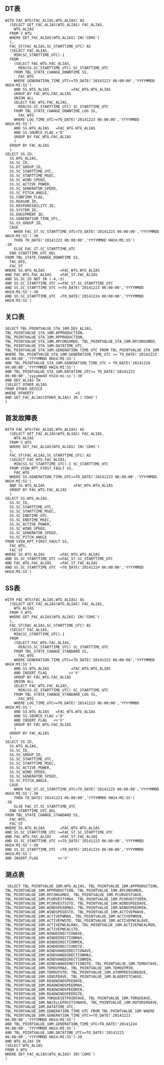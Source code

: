 DT表
-
	WITH FAC_WTG(FAC_ALIAS,WTG_ALIAS) AS
	  (SELECT GET_FAC_ALIAS(WTG_ALIAS) FAC_ALIAS,
	    WTG_ALIAS
	  FROM V_WTG
	  WHERE GET_FAC_ALIAS(WTG_ALIAS) IN('CDHS')
	  ),
	  FAC_ST(FAC_ALIAS,SC_STARTTIME_UTC) AS
	  (SELECT FAC_ALIAS,
	    MIN(SC_STARTTIME_UTC)-1
	  FROM
	    (SELECT FAC_WTG.FAC_ALIAS,
	      MIN(SS.SC_STARTTIME_UTC) SC_STARTTIME_UTC
	    FROM TBL_STATE_CHANGE_DOWNTIME SS,
	      FAC_WTG
	    WHERE GENERATION_TIME_UTC>=TO_DATE('20141223 06:00:00','YYYYMMDD HH24:MI:SS')
	    AND SS.WTG_ALIAS          =FAC_WTG.WTG_ALIAS
	    GROUP BY FAC_WTG.FAC_ALIAS
	    UNION ALL
	    SELECT FAC_WTG.FAC_ALIAS,
	      MIN(SS.SC_STARTTIME_UTC) SC_STARTTIME_UTC
	    FROM TBL_STATE_CHANGE_DOWNTIME_LOG SS,
	      FAC_WTG
	    WHERE LOG_TIME_UTC>=TO_DATE('20141223 06:00:00','YYYYMMDD HH24:MI:SS')
	    AND SS.WTG_ALIAS   =FAC_WTG.WTG_ALIAS
	    AND SS.SOURCE_FLAG ='D'
	    GROUP BY FAC_WTG.FAC_ALIAS
	    )
	  GROUP BY FAC_ALIAS
	  )
	SELECT SS.ID,
	  SS.WTG_ALIAS,
	  SS.SC_ID,
	  SS.DT_GROUP_ID,
	  SS.SC_STARTTIME_UTC,
	  SS.SC_STARTTIME_MSEC,
	  SS.SC_WIND_SPEED,
	  SS.SC_ACTIVE_POWER,
	  SS.SC_GENERATOR_SPEED,
	  SS.SC_PITCH_ANGLE,
	  SS.CONFIRM_FLAG,
	  SS.REASON_ID,
	  SS.RESPONSIBILITY_ID,
	  SS.SYSTEM_ID,
	  SS.EQUIPMENT_ID,
	  SS.GENERATION_TIME_UTC,
	  SS.SS_GROUP_ID,
	  CASE
	    WHEN FAC_ST.SC_STARTTIME_UTC<TO_DATE('20141223 06:00:00','YYYYMMDD HH24:MI:SS')-30
	    THEN TO_DATE('20141223 06:00:00','YYYYMMDD HH24:MI:SS')                        -30
	    ELSE FAC_ST.SC_STARTTIME_UTC
	  END STARTTIME_UTC_DEL
	FROM TBL_STATE_CHANGE_DOWNTIME SS,
	  FAC_WTG,
	  FAC_ST
	WHERE SS.WTG_ALIAS       =FAC_WTG.WTG_ALIAS
	AND FAC_WTG.FAC_ALIAS    =FAC_ST.FAC_ALIAS
	AND SS.SC_ID NOT IN (-4,-5)
	AND SS.SC_STARTTIME_UTC >=FAC_ST.SC_STARTTIME_UTC
	AND SS.SC_STARTTIME_UTC >=TO_DATE('20141223 06:00:00','YYYYMMDD HH24:MI:SS')-30
	AND SS.SC_STARTTIME_UTC  <TO_DATE('20141224 06:00:00','YYYYMMDD HH24:MI:SS')
关口表
-
	SELECT TBL_POINTVALUE_STA_10M.DEV_ALIAS, TBL_POINTVALUE_STA_10M.APPRODUCTION, TBL_POINTVALUE_STA_10M.RPPRODUCTION, TBL_POINTVALUE_STA_10M.APCONSUMED, TBL_POINTVALUE_STA_10M.RPCONSUMED, TBL_POINTVALUE_STA_10M.DATATIME_UTC, TBL_POINTVALUE_STA_10M.GENERATION_TIME_UTC FROM TBL_POINTVALUE_STA_10M WHERE TBL_POINTVALUE_STA_10M.GENERATION_TIME_UTC >= TO_DATE('20141223 06:00:00','YYYYMMDD HH24:MI:SS') 
	AND TBL_POINTVALUE_STA_10M.GENERATION_TIME_UTC < TO_DATE('20141224 06:00:00','YYYYMMDD HH24:MI:SS') 
	AND TBL_POINTVALUE_STA_10M.DATATIME_UTC>= TO_DATE('20141223 06:00:00','yyyymmdd hh24:mi:ss')-30 
	AND DEV_ALIAS IN
	(SELECT OTHER_ALIAS
	FROM OTHER_DEVICE
	WHERE OTHERTY                   =5
	AND GET_FAC_ALIAS(OTHER_ALIAS) IN ('CDHS')
	)
首发故障表
-
	WITH FAC_WTG(FAC_ALIAS,WTG_ALIAS) AS
	  (SELECT GET_FAC_ALIAS(WTG_ALIAS) FAC_ALIAS,
	    WTG_ALIAS
	  FROM V_WTG
	  WHERE GET_FAC_ALIAS(WTG_ALIAS) IN('CDHS')
	  ),
	  FAC_ST(FAC_ALIAS,SC_STARTTIME_UTC) AS
	  (SELECT FAC_WTG.FAC_ALIAS,
	    MIN(SS.SC_STARTTIME_UTC)-1 SC_STARTTIME_UTC
	  FROM VIEW_RPT_FIRST_FAULT SS,
	    FAC_WTG
	  WHERE SS.GENERATION_TIME_UTC>=TO_DATE('20141223 06:00:00','YYYYMMDD HH24:MI:SS')
	  AND SS.WTG_ALIAS             =FAC_WTG.WTG_ALIAS
	  GROUP BY FAC_WTG.FAC_ALIAS
	  )
	SELECT SS.WTG_ALIAS,
	  SS.SC_ID,
	  SS.SC_STARTTIME_UTC,
	  SS.SC_STARTTIME_MSEC,
	  SS.SC_ENDTIME_UTC,
	  SS.SC_ENDTIME_MSEC,
	  SS.SC_ACTIVE_POWER,
	  SS.SC_WIND_SPEED,
	  SS.SC_GENERATOR_SPEED,
	  SS.SC_PITCH_ANGLE
	FROM VIEW_RPT_FIRST_FAULT SS,
	  FAC_WTG,
	  FAC_ST
	WHERE SS.WTG_ALIAS       =FAC_WTG.WTG_ALIAS
	AND SS.SC_STARTTIME_UTC >=FAC_ST.SC_STARTTIME_UTC
	AND FAC_WTG.FAC_ALIAS    =FAC_ST.FAC_ALIAS
	AND SS.SC_STARTTIME_UTC  <TO_DATE('20141224 06:00:00','YYYYMMDD HH24:MI:SS')
SS表
-
	WITH FAC_WTG(FAC_ALIAS,WTG_ALIAS) AS
	  (SELECT GET_FAC_ALIAS(WTG_ALIAS) FAC_ALIAS,
	    WTG_ALIAS
	  FROM V_WTG
	  WHERE GET_FAC_ALIAS(WTG_ALIAS) IN('CDHS')
	  ),
	  FAC_ST(FAC_ALIAS,SC_STARTTIME_UTC) AS
	  (SELECT FAC_ALIAS,
	    MIN(SC_STARTTIME_UTC)-1
	  FROM
	    (SELECT FAC_WTG.FAC_ALIAS,
	      MIN(SS.SC_STARTTIME_UTC) SC_STARTTIME_UTC
	    FROM TBL_STATE_CHANGE_STANDARD SS,
	      FAC_WTG
	    WHERE GENERATION_TIME_UTC>=TO_DATE('20141223 06:00:00','YYYYMMDD HH24:MI:SS')
	    AND SS.WTG_ALIAS          =FAC_WTG.WTG_ALIAS
	    AND INSERT_FLAG          <>'V'
	    GROUP BY FAC_WTG.FAC_ALIAS
	    UNION ALL
	    SELECT FAC_WTG.FAC_ALIAS,
	      MIN(SS.SC_STARTTIME_UTC) SC_STARTTIME_UTC
	    FROM TBL_STATE_CHANGE_STANDARD_LOG SS,
	      FAC_WTG
	    WHERE LOG_TIME_UTC>=TO_DATE('20141223 06:00:00','YYYYMMDD HH24:MI:SS')
	    AND SS.WTG_ALIAS   =FAC_WTG.WTG_ALIAS
	    AND SS.SOURCE_FLAG ='D'
	    AND INSERT_FLAG   <>'V'
	    GROUP BY FAC_WTG.FAC_ALIAS
	    )
	  GROUP BY FAC_ALIAS
	  )
	SELECT SS.ID,
	  SS.WTG_ALIAS,
	  SS.SC_ID,
	  SS.SS_GROUP_ID,
	  SS.SC_STARTTIME_UTC,
	  SS.SC_STARTTIME_MSEC,
	  SS.SC_ACTIVE_POWER,
	  SS.SC_WIND_SPEED,
	  SS.SC_GENERATOR_SPEED,
	  SS.SC_PITCH_ANGLE,
	  CASE
	    WHEN FAC_ST.SC_STARTTIME_UTC<TO_DATE('20141223 06:00:00','YYYYMMDD HH24:MI:SS')-30
	    THEN TO_DATE('20141223 06:00:00','YYYYMMDD HH24:MI:SS')                        -30
	    ELSE FAC_ST.SC_STARTTIME_UTC
	  END STARTTIME_UTC_DEL
	FROM TBL_STATE_CHANGE_STANDARD SS,
	  FAC_WTG,
	  FAC_ST
	WHERE SS.WTG_ALIAS       =FAC_WTG.WTG_ALIAS
	AND SS.SC_STARTTIME_UTC >=FAC_ST.SC_STARTTIME_UTC
	AND FAC_WTG.FAC_ALIAS    =FAC_ST.FAC_ALIAS
	AND SS.SC_STARTTIME_UTC >=TO_DATE('20141223 06:00:00','YYYYMMDD HH24:MI:SS')-30
	AND SS.SC_STARTTIME_UTC  <TO_DATE('20141224 06:00:00','YYYYMMDD HH24:MI:SS')
	AND INSERT_FLAG         <>'V'
测点表
-
	 SELECT TBL_POINTVALUE_10M.WTG_ALIAS, TBL_POINTVALUE_10M.APPRODUCTION, TBL_POINTVALUE_10M.RPPRODUCTION, TBL_POINTVALUE_10M.APCONSUMED, TBL_POINTVALUE_10M.RPCONSUMED, TBL_POINTVALUE_10M.PCURVESTSAVE, TBL_POINTVALUE_10M.PCURVESTSMAX, TBL_POINTVALUE_10M.PCURVESTSMIN, TBL_POINTVALUE_10M.PCURVESTSSTD, TBL_POINTVALUE_10M.WINDSPEEDAVE, TBL_POINTVALUE_10M.WINDSPEEDMAX, TBL_POINTVALUE_10M.WINDSPEEDMIN, TBL_POINTVALUE_10M.WINDSPEEDSTD, TBL_POINTVALUE_10M.ACTIVEPWAVE, TBL_POINTVALUE_10M.ACTIVEPWMAX, TBL_POINTVALUE_10M.ACTIVEPWMIN, TBL_POINTVALUE_10M.ACTIVEPWSTD, TBL_POINTVALUE_10M.ACTIVEPWCALAVE, TBL_POINTVALUE_10M.ACTIVEPWCALMAX, TBL_POINTVALUE_10M.ACTIVEPWCALMIN, TBL_POINTVALUE_10M.ACTIVEPWCALSTD, TBL_POINTVALUE_10M.WINDDIRECTIONAVE, TBL_POINTVALUE_10M.WINDDIRECTIONMAX, TBL_POINTVALUE_10M.WINDDIRECTIONMIN, TBL_POINTVALUE_10M.WINDDIRECTIONSTD, TBL_POINTVALUE_10M.WINDVANEDIRECTIONAVE, TBL_POINTVALUE_10M.WINDVANEDIRECTIONMAX, TBL_POINTVALUE_10M.WINDVANEDIRECTIONMIN, TBL_POINTVALUE_10M.WINDVANEDIRECTIONSTD, TBL_POINTVALUE_10M.TEMOUTAVE, TBL_POINTVALUE_10M.TEMOUTMAX, TBL_POINTVALUE_10M.TEMOUTMIN, TBL_POINTVALUE_10M.TEMOUTSTD, TBL_POINTVALUE_10M.ATOMPRESSUREAVE, TBL_POINTVALUE_10M.GENSPDAVE, TBL_POINTVALUE_10M.BLADEPITCHAVE, TBL_POINTVALUE_10M.READWINDSPEEDAVE, TBL_POINTVALUE_10M.READWINDSPEEDMAX, TBL_POINTVALUE_10M.READWINDSPEEDMIN, TBL_POINTVALUE_10M.READWINDSPEEDSTD, TBL_POINTVALUE_10M.TORQUESETPOINTAVE, TBL_POINTVALUE_10M.TORQUEAVE, TBL_POINTVALUE_10M.NACELLEPOSITIONAVE, TBL_POINTVALUE_10M.ROTORSPDAVE, TBL_POINTVALUE_10M.DATATIME_UTC, TBL_POINTVALUE_10M.GENERATION_TIME_UTC FROM TBL_POINTVALUE_10M WHERE TBL_POINTVALUE_10M.GENERATION_TIME_UTC>=TO_DATE('20141223 06:00:00','YYYYMMDD HH24:MI:SS') 
	AND TBL_POINTVALUE_10M.GENERATION_TIME_UTC<TO_DATE('20141224 06:00:00','YYYYMMDD HH24:MI:SS') 
	AND TBL_POINTVALUE_10M.DATATIME_UTC>=TO_DATE('20141223 06:00:00','YYYYMMDD HH24:MI:SS')-30 
	AND WTG_ALIAS IN
	(SELECT WTG_ALIAS
	FROM V_WTG
	WHERE GET_FAC_ALIAS(WTG_ALIAS) IN('CDHS')
	)
